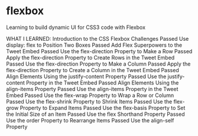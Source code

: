 # flexbox
Learning to build dynamic UI for CSS3 code with Flexbox

WHAT I LEARNED:
Introduction to the CSS Flexbox Challenges
Passed
Use display: flex to Position Two Boxes
Passed
Add Flex Superpowers to the Tweet Embed
Passed
Use the flex-direction Property to Make a Row
Passed
Apply the flex-direction Property to Create Rows in the Tweet Embed
Passed
Use the flex-direction Property to Make a Column
Passed
Apply the flex-direction Property to Create a Column in the Tweet Embed
Passed
Align Elements Using the justify-content Property
Passed
Use the justify-content Property in the Tweet Embed
Passed
Align Elements Using the align-items Property
Passed
Use the align-items Property in the Tweet Embed
Passed
Use the flex-wrap Property to Wrap a Row or Column
Passed
Use the flex-shrink Property to Shrink Items
Passed
Use the flex-grow Property to Expand Items
Passed
Use the flex-basis Property to Set the Initial Size of an Item
Passed
Use the flex Shorthand Property
Passed
Use the order Property to Rearrange Items
Passed
Use the align-self Property
